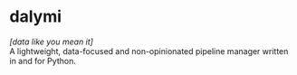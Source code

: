 # dalymi

*[data like you mean it]*  
A lightweight, data-focused and non-opinionated pipeline manager written in and for Python.
